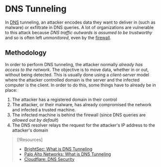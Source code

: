 
# DNS Tunneling
In [DNS](networking/DNS/DNS.md) tunneling, an attacker encodes data they want to deliver in (such as malware) or exfiltrate in DNS queries. A lot of organizations are vulnerable to this attack because *DNS traffic outwards is assumed to be trustworthy* and so is often left *unmonitored*, even by the [firewall](cybersecurity/defense/firewalls.md).
## Methodology
In order to perform DNS tunneling, the attacker normally *already has access to the network*. The objective is to move data, whether in or out, without being detected. This is usually done using a *client-server* model where the attacker controlled domain is the server and the infected computer is the client. In order to do this, some things have to already be in place:
1. The attacker has a registered domain in their control
2. The attacker, or their malware, has already compromised the network and infected a trusted machine.
3. The infected machine is behind the firewall (since DNS queries are *allowed out by default*)
4. The DNS resolver relays the request for the attacker's IP address to the attacker's domain

> [!Resources]
> - [BrightSec: What is DNS Tunneling](https://brightsec.com/blog/dns-tunneling/#how-it-works)
> - [Palo Alto Networks: What is DNS Tunneling](https://www.paloaltonetworks.com/cyberpedia/what-is-dns-tunneling)
> - [Cloudflare: DNS Security](https://www.paloaltonetworks.com/cyberpedia/what-is-dns-tunneling) 